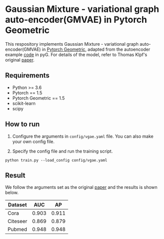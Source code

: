 # Gaussian Mixture - variational graph auto-encoder(GMVAE) in Pytorch Geometric

This respository implements Gaussian Mixture - variational graph auto-encoder(GMVAE) in [Pytorch Geometric](https://github.com/rusty1s/pytorch_geometric), adapted from the autoencoder example [code](https://github.com/rusty1s/pytorch_geometric/blob/master/examples/autoencoder.py)  in pyG. For details of the model, refer to Thomas Klpf's original [paper](https://arxiv.org/abs/1611.07308).

## Requirements

- Python >= 3.6
- Pytorch == 1.5
- Pytorch Geometric == 1.5
- scikit-learn
- scipy

## How to run

1. Configure the arguments in `config/vgae.yaml` file. You can also make your own config file.

2. Specify the config file and run the training script.
```
python train.py --load_config config/vgae.yaml
```

## Result

We follow the arguments set as the original [paper](https://arxiv.org/abs/1611.07308) and the results is shown below. 

| Dataset | AUC |  AP |
|---------|-----|-----|
|   Cora  |0.903|0.911|
| Citeseer|0.869|0.879|
| Pubmed  |0.948|0.948|